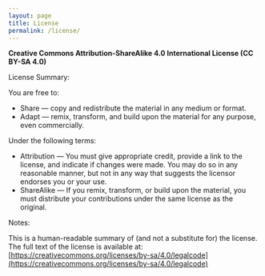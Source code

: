 ```yaml
---
layout: page
title: License
permalink: /license/
---
```



**Creative Commons Attribution-ShareAlike 4.0 International License (CC BY-SA 4.0)**

License Summary:

You are free to:
 - Share — copy and redistribute the material in any medium or format.
 - Adapt — remix, transform, and build upon the material for any purpose, even commercially.

Under the following terms:
 - Attribution — You must give appropriate credit, provide a link to the license, and indicate if changes were made. You may do so in any reasonable manner, but not in any way that suggests the licensor endorses you or your use.
 - ShareAlike — If you remix, transform, or build upon the material, you must distribute your contributions under the same license as the original.

Notes:

This is a human-readable summary of (and not a substitute for) the license. The full text of the license is available at: [https://creativecommons.org/licenses/by-sa/4.0/legalcode](https://creativecommons.org/licenses/by-sa/4.0/legalcode)